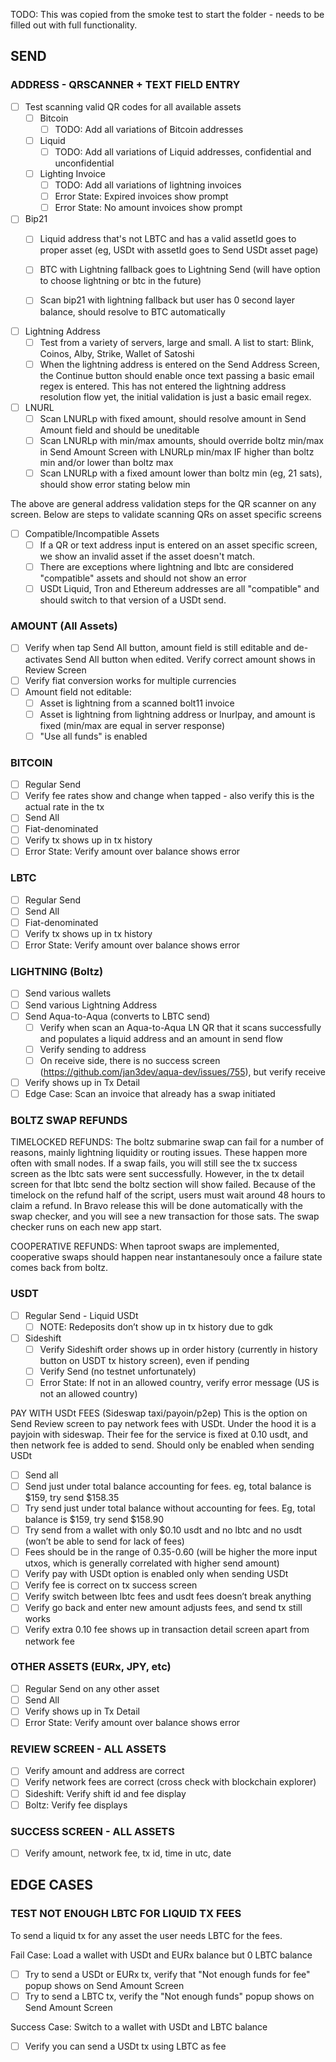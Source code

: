 TODO: This was copied from the smoke test to start the folder - needs to be filled out with full functionality.

## SEND
### ADDRESS - QRSCANNER + TEXT FIELD ENTRY
- [ ] Test scanning valid QR codes for all available assets
    - [ ] Bitcoin
      - [ ] TODO: Add all variations of Bitcoin addresses
    - [ ] Liquid
      - [ ] TODO: Add all variations of Liquid addresses, confidential and unconfidential
    - [ ] Lighting Invoice
      - [ ] TODO: Add all variations of lightning invoices
      - [ ] Error State: Expired invoices show prompt
      - [ ] Error State: No amount invoices show prompt

- [ ] Bip21
    - [ ] Liquid address that's not LBTC and has a valid assetId goes to proper asset (eg, USDt with assetId goes to Send USDt asset page)
    - [ ] BTC with Lightning fallback goes to Lightning Send (will have option to choose lightning or btc in the future)
    - [ ] Scan bip21 with lightning fallback but user has 0 second layer balance, should resolve to BTC automatically


- [ ] Lightning Address
    - [ ] Test from a variety of servers, large and small. A list to start: Blink, Coinos, Alby, Strike, Wallet of Satoshi
    - [ ] When the lightning address is entered on the Send Address Screen, the Continue button should enable once text passing a basic email regex is entered. This has not entered the lightning address resolution flow yet, the initial validation is just a basic email regex.

- [ ] LNURL
    - [ ] Scan LNURLp with fixed amount, should resolve amount in Send Amount field and should be uneditable
    - [ ] Scan LNURLp with min/max amounts, should override boltz min/max in Send Amount Screen with LNURLp min/max IF higher than boltz min and/or lower than boltz max
    - [ ] Scan LNURLp with a fixed amount lower than boltz min (eg, 21 sats), should show error stating below min

The above are general address validation steps for the QR scanner on any screen. 
Below are steps to validate scanning QRs on asset specific screens

- [ ] Compatible/Incompatible Assets
    - [ ] If a QR or text address input is entered on an asset specific screen, we show an invalid asset if the asset doesn't match.
    - [ ] There are exceptions where lightning and lbtc are considered "compatible" assets and should not show an error
    - [ ] USDt Liquid, Tron and Ethereum addresses are all "compatible" and should switch to that version of a USDt send.
     
### AMOUNT (All Assets)
- [ ] Verify when tap Send All button, amount field is still editable and de-activates Send All button when edited. Verify correct amount shows in Review Screen
- [ ] Verify fiat conversion works for multiple currencies
- [ ] Amount field not editable:
    - [ ] Asset is lightning from a scanned bolt11 invoice
    - [ ] Asset is lightning from lightning address or lnurlpay, and amount is fixed (min/max are equal in server response)
    - [ ] "Use all funds" is enabled
 
### BITCOIN
- [ ] Regular Send
- [ ] Verify fee rates show and change when tapped - also verify this is the actual rate in the tx
- [ ] Send All
- [ ] Fiat-denominated
- [ ] Verify tx shows up in tx history
- [ ] Error State: Verify amount over balance shows error

### LBTC
- [ ] Regular Send
- [ ] Send All
- [ ] Fiat-denominated
- [ ] Verify tx shows up in tx history
- [ ] Error State: Verify amount over balance shows error

### LIGHTNING (Boltz)
- [ ] Send various wallets
- [ ] Send various Lightning Address
- [ ] Send Aqua-to-Aqua (converts to LBTC send)
    - [ ] Verify when scan an Aqua-to-Aqua LN QR that it scans successfully and populates a liquid address and an amount in send flow
    - [ ] Verify sending to address
    - [ ] On receive side, there is no success screen (https://github.com/jan3dev/aqua-dev/issues/755), but verify receive
- [ ] Verify shows up in Tx Detail
- [ ] Edge Case: Scan an invoice that already has a swap initiated

### BOLTZ SWAP REFUNDS
TIMELOCKED REFUNDS: The boltz submarine swap can fail for a number of reasons, mainly lightning liquidity or routing issues. These happen more often with small nodes. If a swap fails, you will still see the tx success screen as the lbtc sats were sent successfully. However, in the tx detail screen for that lbtc send the boltz section will show failed. Because of the timelock on the refund half of the script, users must wait around 48 hours to claim a refund. In Bravo release this will be done automatically with the swap checker, and you will see a new transaction for those sats. The swap checker runs on each new app start.

COOPERATIVE REFUNDS: When taproot swaps are implemented, cooperative swaps should happen near instantanesouly once a failure state comes back from boltz.


### USDT
- [ ] Regular Send - Liquid USDt
    - [ ] NOTE: Redeposits don’t show up in tx history due to gdk
- [ ] Sideshift
    - [ ] Verify Sideshift order shows up in order history (currently in history button on USDT tx history screen), even if pending
    - [ ] Verify Send (no testnet unfortunately)
    - [ ] Error State: If not in an allowed country, verify error message (US is not an allowed country)

PAY WITH USDt FEES (Sideswap taxi/payoin/p2ep)
This is the option on Send Review screen to pay network fees with USDt. Under the hood it is a payjoin with sideswap. Their fee for the service is fixed at 0.10 usdt, and then network fee is added to send. Should only be enabled when sending USDt

- [ ] Send all
- [ ] Send just under total balance accounting for fees. eg, total balance is $159, try send $158.35
- [ ] Try send just under total balance without accounting for fees. Eg, total balance is $159, try send $158.90
- [ ] Try send from a wallet with only $0.10 usdt and no lbtc and no usdt (won’t be able to send for lack of fees)
- [ ] Fees should be in the range of 0.35-0.60 (will be higher the more input utxos, which is generally correlated with higher send amount)
- [ ] Verify pay with USDt option is enabled only when sending USDt
- [ ] Verify fee is correct on tx success screen
- [ ] Verify switch between lbtc fees and usdt fees doesn’t break anything
- [ ] Verify go back and enter new amount adjusts fees, and send tx still works
- [ ] Verify extra 0.10 fee shows up in transaction detail screen apart from network fee

### OTHER ASSETS (EURx, JPY, etc)
- [ ] Regular Send on any other asset
- [ ] Send All
- [ ] Verify shows up in Tx Detail
- [ ] Error State: Verify amount over balance shows error

### REVIEW SCREEN - ALL ASSETS
- [ ] Verify amount and address are correct
- [ ] Verify network fees are correct (cross check with blockchain explorer)
- [ ] Sideshift: Verify shift id and fee display
- [ ] Boltz: Verify fee displays

### SUCCESS SCREEN - ALL ASSETS
- [ ] Verify amount, network fee, tx id, time in utc, date

## EDGE CASES

### TEST NOT ENOUGH LBTC FOR LIQUID TX FEES
To send a liquid tx for any asset the user needs LBTC for the fees.

Fail Case: Load a wallet with USDt and EURx balance but 0 LBTC balance
- [ ] Try to send a USDt or EURx tx, verify that "Not enough funds for fee" popup shows on Send Amount Screen
- [ ] Try to send a LBTC tx, verify the "Not enough funds" popup shows on Send Amount Screen

Success Case: Switch to a wallet with USDt and LBTC balance
- [ ] Verify you can send a USDt tx using LBTC as fee

